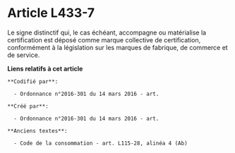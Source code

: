 # Article L433-7

Le signe distinctif qui, le cas échéant, accompagne ou matérialise la certification est déposé comme marque collective de
certification, conformément à la législation sur les marques de fabrique, de commerce et de service.

**Liens relatifs à cet article**

	**Codifié par**:

	  - Ordonnance n°2016-301 du 14 mars 2016 - art.

	**Créé par**:

	  - Ordonnance n°2016-301 du 14 mars 2016 - art.

	**Anciens textes**:

	  - Code de la consommation - art. L115-28, alinéa 4 (Ab)
